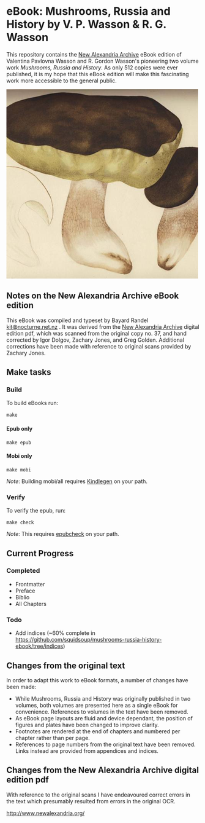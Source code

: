 # eBook: Mushrooms, Russia and History by V. P. Wasson & R. G. Wasson

This repository contains the [New Alexandria Archive](http://www.newalexandria.org/archive/) eBook edition of Valentina Pavlovna Wasson and R. Gordon Wasson's pioneering two volume work *Mushrooms, Russia and History*. As only 512 copies were ever published, it is my hope that this eBook edition will make this fascinating work more accessible to the general public. 

![porcini](/src/OEBPS/Images/index-21_1.jpg)

## Notes on the New Alexandria Archive eBook edition

This eBook was compiled and typeset by Bayard Randel <kit@nocturne.net.nz> . It was derived from the [New Alexandria Archive](http://www.newalexandria.org/archive/) digital edition pdf, which was scanned from the original copy no. 37, and hand corrected by Igor Dolgov, Zachary Jones, and Greg Golden. Additional corrections have been made with reference to original scans provided by Zachary Jones.

## Make tasks
### Build
To build eBooks run:

    make

#### Epub only

    make epub

#### Mobi only

    make mobi

*Note*: Building mobi/all requires [Kindlegen](http://www.amazon.com/gp/feature.html?docId=1000765211) on your path.

### Verify
To verify the epub, run:

    make check

*Note*: This requires [epubcheck](https://github.com/idpf/epubcheck) on your path.

## Current Progress

### Completed

* Frontmatter
* Preface
* Biblio
* All Chapters

### Todo

* Add indices (~60% complete in https://github.com/squidsoup/mushrooms-russia-history-ebook/tree/indices)

## Changes from the original text

In order to adapt this work to eBook formats, a number of changes have been made:

* While Mushrooms, Russia and History was originally published in two volumes, both volumes are presented here as a single eBook for convenience. References to volumes in the text have been removed.
* As eBook page layouts are fluid and device dependant, the position of figures and plates have been changed to improve clarity.
* Footnotes are rendered at the end of chapters and numbered per chapter rather than per page.
* References to page numbers from the original text have been removed. Links instead are provided from appendices and indices.

## Changes from the New Alexandria Archive digital edition pdf

With reference to the original scans I have endeavoured correct errors in the text which presumably resulted from errors in the original OCR.

http://www.newalexandria.org/
